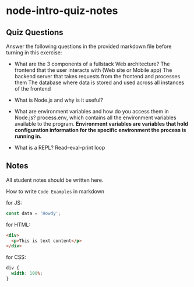 # node-intro-quiz-notes

## Quiz Questions

Answer the following questions in the provided markdown file before turning in this exercise:

- What are the 3 components of a fullstack Web architecture?
  The frontend that the user interacts with (Web site or Mobile app)
  The backend server that takes requests from the frontend and processes them
  The database where data is stored and used across all instances of the frontend

- What is Node.js and why is it useful?

- What are environment variables and how do you access them in Node.js?
  process.env, which contains all the environment variables available to the program.
  **Environment variables are variables that hold configuration information for the specific environment the process is running in.**

- What is a REPL?
  Read–eval–print loop

## Notes

All student notes should be written here.

How to write `Code Examples` in markdown

for JS:

```javascript
const data = 'Howdy';
```

for HTML:

```html
<div>
  <p>This is text content</p>
</div>
```

for CSS:

```css
div {
  width: 100%;
}
```

